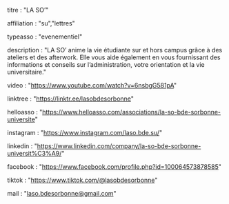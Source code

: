 titre : "LA SO’"

affiliation : "su","lettres"

typeasso : "evenementiel"

description : "LA SO’ anime la vie étudiante sur et hors campus grâce à des ateliers et des afterwork. Elle vous aide également en vous fournissant des informations et conseils sur l’administration, votre orientation et la vie universitaire."

video : "https://www.youtube.com/watch?v=6nsbgG581pA"

linktree : "https://linktr.ee/lasobdesorbonne"

helloasso : "https://www.helloasso.com/associations/la-so-bde-sorbonne-universite"

instagram : "https://www.instagram.com/laso.bde.su/"

linkedin : "https://www.linkedin.com/company/la-so-bde-sorbonne-universit%C3%A9/"

facebook : "https://www.facebook.com/profile.php?id=100064573878585"

tiktok : "https://www.tiktok.com/@lasobdesorbonne"

mail : "laso.bdesorbonne@gmail.com"
